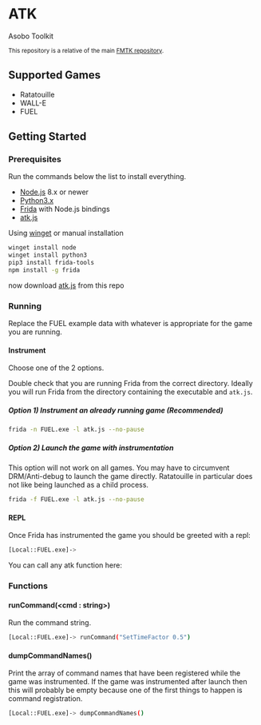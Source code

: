 # ATK

Asobo Toolkit

<sup>This repository is a relative of the main [FMTK repository](https://github.com/widberg/fmtk).</sup>

## Supported Games

* Ratatouille
* WALL-E
* FUEL

## Getting Started

### Prerequisites

Run the commands below the list to install everything.

* [Node.js](https://nodejs.org/) 8.x or newer
* [Python3.x](https://www.python.org/)
* [Frida](https://github.com/frida/frida) with Node.js bindings
* [atk.js](https://raw.githubusercontent.com/widberg/atk/master/atk.js)

Using [winget](https://github.com/microsoft/winget-cli) or manual installation

```sh
winget install node
winget install python3
pip3 install frida-tools
npm install -g frida
```

now download [atk.js](https://raw.githubusercontent.com/widberg/atk/master/atk.js) from this repo

### Running

Replace the FUEL example data with whatever is appropriate for the game you are running.

#### Instrument

Choose one of the 2 options.

Double check that you are running Frida from the correct directory. Ideally you will run Frida from the directory containing the executable and `atk.js`.

##### Option 1) Instrument an already running game (Recommended)

```sh
frida -n FUEL.exe -l atk.js --no-pause
```

##### Option 2) Launch the game with instrumentation

This option will not work on all games. You may have to circumvent DRM/Anti-debug to launch the game directly. Ratatouille in particular does not like being launched as a child process.

```sh
frida -f FUEL.exe -l atk.js --no-pause
```

#### REPL

Once Frida has instrumented the game you should be greeted with a repl:

```sh
[Local::FUEL.exe]->
```

You can call any atk function here:

### Functions

#### runCommand(\<cmd : string\>)

Run the command string.

```sh
[Local::FUEL.exe]-> runCommand("SetTimeFactor 0.5")
```

#### dumpCommandNames()

Print the array of command names that have been registered while the game was instrumented. If the game was instrumented after launch then this will probably be empty because one of the first things to happen is command registration.

```sh
[Local::FUEL.exe]-> dumpCommandNames()
```
